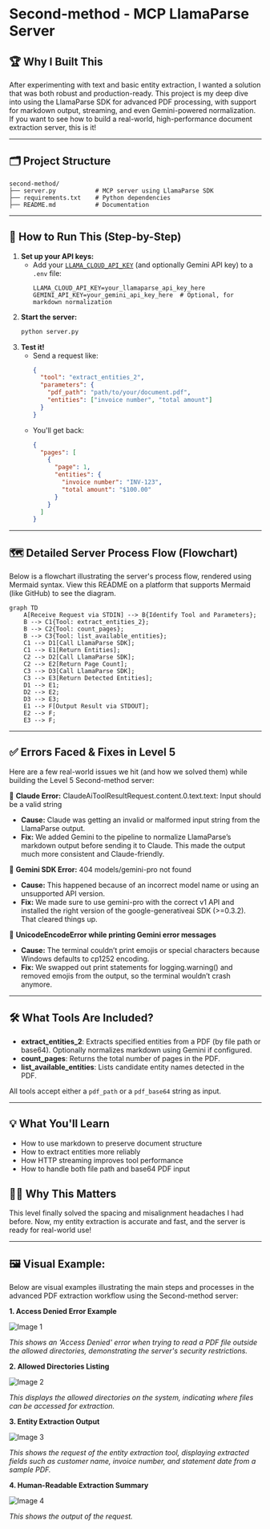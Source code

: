 # Second-method - MCP LlamaParse Server

## 🏆 Why I Built This

After experimenting with text and basic entity extraction, I wanted a solution that was both robust and production-ready. This project is my deep dive into using the LlamaParse SDK for advanced PDF processing, with support for markdown output, streaming, and even Gemini-powered normalization. If you want to see how to build a real-world, high-performance document extraction server, this is it!

---

## 🗂️ Project Structure

```
second-method/
├── server.py           # MCP server using LlamaParse SDK
├── requirements.txt    # Python dependencies
├── README.md           # Documentation
```

---

## 🚀 How to Run This (Step-by-Step)

1. **Set up your API keys:**
   - Add your [`LLAMA_CLOUD_API_KEY`](https://cloud.llamaindex.ai/project/6d759a43-6134-4e3e-844f-2f4a6cd400a6) (and optionally Gemini API key) to a `.env` file:
     ```env
     LLAMA_CLOUD_API_KEY=your_llamaparse_api_key_here
     GEMINI_API_KEY=your_gemini_api_key_here  # Optional, for markdown normalization
     ```
2. **Start the server:**
   ```bash
   python server.py
   ```
3. **Test it!**
   - Send a request like:
     ```json
     {
       "tool": "extract_entities_2",
       "parameters": {
         "pdf_path": "path/to/your/document.pdf",
         "entities": ["invoice number", "total amount"]
       }
     }
     ```
   - You'll get back:
     ```json
     {
       "pages": [
         {
           "page": 1,
           "entities": {
             "invoice number": "INV-123",
             "total amount": "$100.00"
           }
         }
       ]
     }
     ```

---

## 🗺️ Detailed Server Process Flow (Flowchart)

Below is a flowchart illustrating the server's process flow, rendered using Mermaid syntax. View this README on a platform that supports Mermaid (like GitHub) to see the diagram.

```mermaid
graph TD
    A[Receive Request via STDIN] --> B{Identify Tool and Parameters};
    B --> C1{Tool: extract_entities_2};
    B --> C2{Tool: count_pages};
    B --> C3{Tool: list_available_entities};
    C1 --> D1[Call LlamaParse SDK];
    C1 --> E1[Return Entities];
    C2 --> D2[Call LlamaParse SDK];
    C2 --> E2[Return Page Count];
    C3 --> D3[Call LlamaParse SDK];
    C3 --> E3[Return Detected Entities];
    D1 --> E1;
    D2 --> E2;
    D3 --> E3;
    E1 --> F[Output Result via STDOUT];
    E2 --> F;
    E3 --> F;
```

---

## ✅ Errors Faced & Fixes in Level 5

Here are a few real-world issues we hit (and how we solved them) while building the Level 5 Second-method server:


🔴 **Claude Error:** ClaudeAiToolResultRequest.content.0.text.text: Input should be a valid string
- **Cause:** Claude was getting an invalid or malformed input string from the LlamaParse output.
- **Fix:** We added Gemini to the pipeline to normalize LlamaParse’s markdown output before sending it to Claude. This made the output much more consistent and Claude-friendly.


🔴 **Gemini SDK Error:** 404 models/gemini-pro not found
- **Cause:** This happened because of an incorrect model name or using an unsupported API version.
- **Fix:** We made sure to use gemini-pro with the correct v1 API and installed the right version of the google-generativeai SDK (>=0.3.2). That cleared things up.


🔴 **UnicodeEncodeError while printing Gemini error messages**
- **Cause:** The terminal couldn’t print emojis or special characters because Windows defaults to cp1252 encoding.
- **Fix:** We swapped out print statements for logging.warning() and removed emojis from the output, so the terminal wouldn’t crash anymore.

---

## 🛠️ What Tools Are Included?

- **extract_entities_2**: Extracts specified entities from a PDF (by file path or base64). Optionally normalizes markdown using Gemini if configured.
- **count_pages**: Returns the total number of pages in the PDF.
- **list_available_entities**: Lists candidate entity names detected in the PDF.

All tools accept either a `pdf_path` or a `pdf_base64` string as input.

---

## 💡 What You'll Learn
- How to use markdown to preserve document structure
- How to extract entities more reliably
- How HTTP streaming improves tool performance
- How to handle both file path and base64 PDF input

## 🧑‍💻 Why This Matters
This level finally solved the spacing and misalignment headaches I had before. Now, my entity extraction is accurate and fast, and the server is ready for real-world use!

---

## 🖼️ Visual Example:

Below are visual examples illustrating the main steps and processes in the advanced PDF extraction workflow using the Second-method server:

**1. Access Denied Error Example**

![Image 1](../../Images/Screenshot%202025-07-09%20200004.png)
  
  *This shows an 'Access Denied' error when trying to read a PDF file outside the allowed directories, demonstrating the server's security restrictions.*

**2. Allowed Directories Listing**

![Image 2](../../Images/Screenshot%202025-07-09%20200041.png)
  
  *This displays the allowed directories on the system, indicating where files can be accessed for extraction.*

**3. Entity Extraction Output**

![Image 3](../../Images/Screenshot%202025-07-09%20201025.png)
  
  *This shows the request of the entity extraction tool, displaying extracted fields such as customer name, invoice number, and statement date from a sample PDF.*

**4. Human-Readable Extraction Summary**

![Image 4](../../Images/Screenshot%202025-07-09%20201056.png)
 
  *This shows the output of the request.* 
